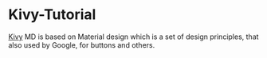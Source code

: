 # Kivy-Tutorial


[Kivy](https://kivy.org/doc/stable/guide/lang.html) MD is based on Material design which is a set of design principles, that also used by Google, for buttons and others.



